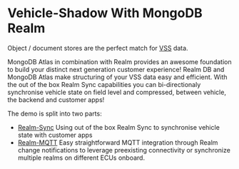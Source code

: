 # Vehicle-Shadow With MongoDB Realm

Object / document stores are the perfect match for [VSS](https://covesa.github.io/vehicle_signal_specification/introduction/overview/) data.

MongoDB Atlas in combination with Realm provides an awesome foundation to build your distinct next generation customer experience! Realm DB and MongoDB Atlas make structuring of your VSS data easy and efficient.
With the out of the box Realm Sync capabilities you can bi-directionaly synchronise vehicle state on field level and compressed, between vehicle, the backend and customer apps!

The demo is split into two parts:
- [Realm-Sync](https://github.com/felixreichenbach/vehicle-shadow/tree/main/realm-sync) Using out of the box Realm Sync to synchronise vehicle state with customer apps
- [Realm-MQTT](https://github.com/felixreichenbach/vehicle-shadow/tree/main/realm-mqtt) Easy straightforward MQTT integration through Realm change notifications to leverage preexisting connectivity or synchronize multiple realms on different ECUs onboard.
